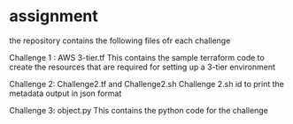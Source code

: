 # assignment

the repository contains the following files ofr each challenge

Challenge 1 : AWS 3-tier.tf
  This contains the sample terraform code to create the resources that are required for setting up a 3-tier environment
  
Challenge 2: Challenge2.tf and Challenge2.sh
  Challenge 2.sh id to print the metadata output in json format

Challenge 3: object.py
  This contains the python code for the challenge
